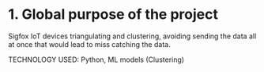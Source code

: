 # 1. Global purpose of the project

Sigfox IoT devices triangulating and clustering, avoiding sending the data all at once 
that would lead to miss catching the data.

TECHNOLOGY USED: 
Python, ML models (Clustering)

